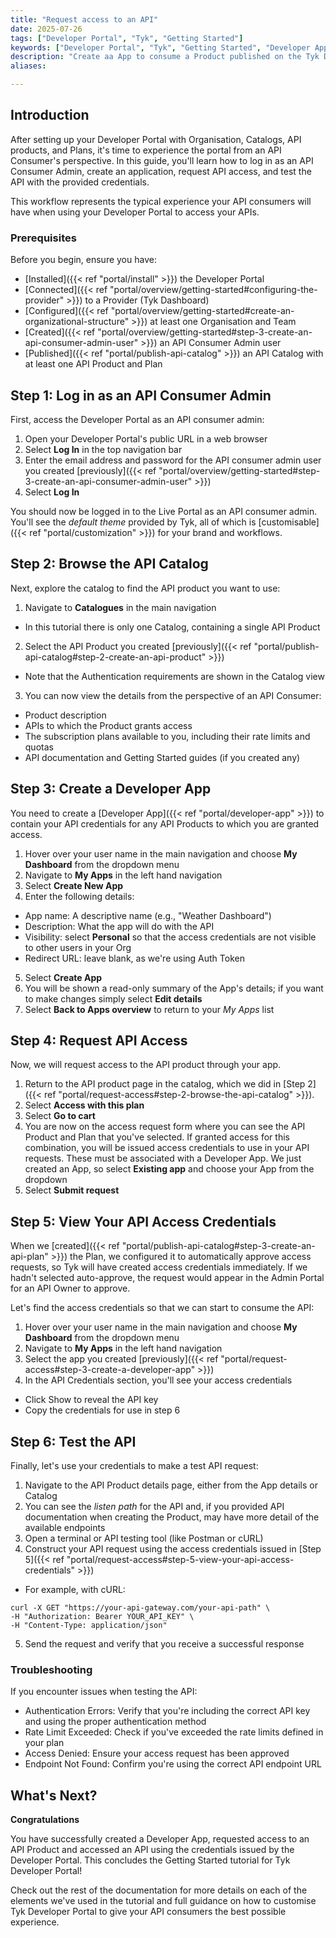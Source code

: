 ```yaml
---
title: "Request access to an API"
date: 2025-07-26
tags: ["Developer Portal", "Tyk", "Getting Started"]
keywords: ["Developer Portal", "Tyk", "Getting Started", "Developer App", "API Consumer"]
description: "Create aa App to consume a Product published on the Tyk Developer Portal."
aliases:

---
```


## Introduction

After setting up your Developer Portal with Organisation, Catalogs, API products, and Plans, it's time to experience the portal from an API Consumer's perspective. In this guide, you'll learn how to log in as an API Consumer Admin, create an application, request API access, and test the API with the provided credentials.

This workflow represents the typical experience your API consumers will have when using your Developer Portal to access your APIs.

### Prerequisites

Before you begin, ensure you have:

- [Installed]({{< ref "portal/install" >}}) the Developer Portal
- [Connected]({{< ref "portal/overview/getting-started#configuring-the-provider" >}}) to a Provider (Tyk Dashboard)
- [Configured]({{< ref "portal/overview/getting-started#create-an-organizational-structure" >}}) at least one Organisation and Team
- [Created]({{< ref "portal/overview/getting-started#step-3-create-an-api-consumer-admin-user" >}}) an API Consumer Admin user
- [Published]({{< ref "portal/publish-api-catalog" >}}) an API Catalog with at least one API Product and Plan

## Step 1: Log in as an API Consumer Admin

First, access the Developer Portal as an API consumer admin:

1. Open your Developer Portal's public URL in a web browser
2. Select **Log In** in the top navigation bar
3. Enter the email address and password for the API consumer admin user you created [previously]({{< ref "portal/overview/getting-started#step-3-create-an-api-consumer-admin-user" >}})
4. Select **Log In**

You should now be logged in to the Live Portal as an API consumer admin. You'll see the *default theme* provided by Tyk, all of which is [customisable]({{< ref "portal/customization" >}}) for your brand and workflows.

## Step 2: Browse the API Catalog

Next, explore the catalog to find the API product you want to use:

1. Navigate to **Catalogues** in the main navigation
  - In this tutorial there is only one Catalog, containing a single API Product
2. Select the API Product you created [previously]({{< ref "portal/publish-api-catalog#step-2-create-an-api-product" >}})
  - Note that the Authentication requirements are shown in the Catalog view
3. You can now view the details from the perspective of an API Consumer:
  - Product description
  - APIs to which the Product grants access 
  - The subscription plans available to you, including their rate limits and quotas
  - API documentation and Getting Started guides (if you created any)

## Step 3: Create a Developer App

You need to create a [Developer App]({{< ref "portal/developer-app" >}}) to contain your API credentials for any API Products to which you are granted access.

1. Hover over your user name in the main navigation and choose **My Dashboard** from the dropdown menu
2. Navigate to **My Apps** in the left hand navigation
3. Select **Create New App**
4. Enter the following details:
  - App name: A descriptive name (e.g., "Weather Dashboard")
  - Description: What the app will do with the API
  - Visibility: select **Personal** so that the access credentials are not visible to other users in your Org
  - Redirect URL: leave blank, as we're using Auth Token
5. Select **Create App**
6. You will be shown a read-only summary of the App's details; if you want to make changes simply select **Edit details**
7. Select **Back to Apps overview** to return to your *My Apps* list

## Step 4: Request API Access

Now, we will request access to the API product through your app.

1. Return to the API product page in the catalog, which we did in [Step 2]({{< ref "portal/request-access#step-2-browse-the-api-catalog" >}}).
2. Select **Access with this plan**
3. Select **Go to cart**
4. You are now on the access request form where you can see the API Product and Plan that you've selected. If granted access for this combination, you will be issued access credentials to use in your API requests. These must be associated with a Developer App. We just created an App, so select **Existing app** and choose your App from the dropdown
5. Select **Submit request**


## Step 5: View Your API Access Credentials

When we [created]({{< ref "portal/publish-api-catalog#step-3-create-an-api-plan" >}}) the Plan, we configured it to automatically approve access requests, so Tyk will have created access credentials immediately. If we hadn't selected auto-approve, the request would appear in the Admin Portal for an API Owner to approve.

Let's find the access credentials so that we can start to consume the API:

1. Hover over your user name in the main navigation and choose **My Dashboard** from the dropdown menu
2. Navigate to **My Apps** in the left hand navigation
3. Select the app you created [previously]({{< ref "portal/request-access#step-3-create-a-developer-app" >}})
4. In the API Credentials section, you'll see your access credentials
  - Click Show to reveal the API key
  - Copy the credentials for use in step 6

## Step 6: Test the API

Finally, let's use your credentials to make a test API request:

1. Navigate to the API Product details page, either from the App details or Catalog
2. You can see the *listen path* for the API and, if you provided API documentation when creating the Product, may have more detail of the available endpoints
3. Open a terminal or API testing tool (like Postman or cURL)
4. Construct your API request using the access credentials issued in [Step 5]({{< ref "portal/request-access#step-5-view-your-api-access-credentials" >}})
  - For example, with cURL:

  ```
curl -X GET "https://your-api-gateway.com/your-api-path" \
  -H "Authorization: Bearer YOUR_API_KEY" \
  -H "Content-Type: application/json"
  ```
5. Send the request and verify that you receive a successful response

### Troubleshooting

If you encounter issues when testing the API:

- Authentication Errors: Verify that you're including the correct API key and using the proper authentication method
- Rate Limit Exceeded: Check if you've exceeded the rate limits defined in your plan
- Access Denied: Ensure your access request has been approved
- Endpoint Not Found: Confirm you're using the correct API endpoint URL

## What's Next?

**Congratulations**

You have successfully created a Developer App, requested access to an API Product and accessed an API using the credentials issued by the Developer Portal. This concludes the Getting Started tutorial for Tyk Developer Portal!

Check out the rest of the documentation for more details on each of the elements we've used in the tutorial and full guidance on how to customise Tyk Developer Portal to give your API consumers the best possible experience.
